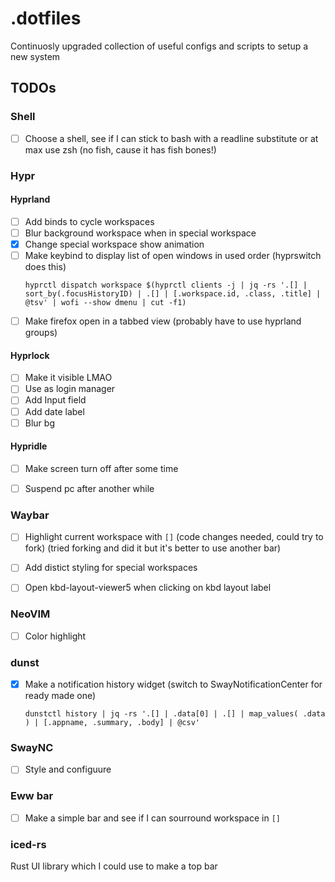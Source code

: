 # .dotfiles
Continuosly upgraded collection of useful configs and scripts to setup a new system


## TODOs
### Shell
- [ ] Choose a shell, see if I can stick to bash with a readline substitute or at max use zsh (no fish, cause it has fish bones!)


### Hypr
#### Hyprland
- [ ] Add binds to cycle workspaces
- [ ] Blur background workspace when in special workspace
- [x] Change special workspace show animation
- [ ] Make keybind to display list of open windows in used order (hyprswitch does this)
    ```shell
    hyprctl dispatch workspace $(hyprctl clients -j | jq -rs '.[] | sort_by(.focusHistoryID) | .[] | [.workspace.id, .class, .title] | @tsv' | wofi --show dmenu | cut -f1)
    ```
- [ ] Make firefox open in a tabbed view (probably have to use hyprland groups)

#### Hyprlock
- [ ] Make it visible LMAO
- [ ] Use as login manager
- [ ] Add Input field
- [ ] Add date label
- [ ] Blur bg

#### Hypridle
- [ ] Make screen turn off after some time
- [ ] Suspend pc after another while


### Waybar

- [ ] Highlight current workspace with `[]` (code changes needed, could try to fork)
        (tried forking and did it but it's better to use another bar)
- [ ] Add distict styling for special workspaces
- [ ] Open kbd-layout-viewer5 when clicking on kbd layout label


### NeoVIM

- [ ] Color highlight [](https://github.com/brenoprata10/nvim-highlight-colors)


### dunst
- [x] Make a notification history widget (switch to SwayNotificationCenter for ready made one)
    ```
    dunstctl history | jq -rs '.[] | .data[0] | .[] | map_values( .data ) | [.appname, .summary, .body] | @csv'
    ```


### SwayNC
- [ ] Style and configuure


### Eww bar
- [ ] Make a simple bar and see if I can sourround workspace in `[]`


### iced-rs
Rust UI library which I could use to make a top bar


